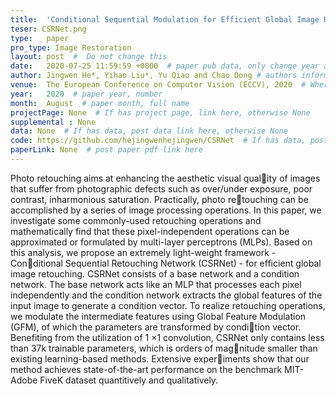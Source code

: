 ```yaml
---
title:  'Conditional Sequential Modulation for Efficient Global Image Retouching'  #  Paper title, covered by ''
teser: CSRNet.png
type:   paper
pro_type: Image Restoration
layout: post  #  Do not change this
date:   2020-07-25 11:59:59 +0800  # paper pub data, only change year and month according to this format
author: Jingwen He*, Yihao Liu*, Yu Qiao and Chao Dong # authors information
venue:  The European Conference on Computer Vision (ECCV), 2020  # Where it be, ICCV and CVPR remove IEEE Conference on,
year:   2020  # paper year, number
month:  August  # paper month, full name
projectPage: None  # If has project page, link here, otherwise None
supplemental : None
data: None  # If has data, post data link here, otherwise None
code: https://github.com/hejingwenhejingwen/CSRNet  # If has data, post code link here, otherwise None
paperLink: None  # post paper pdf link here
---
```


Photo retouching aims at enhancing the aesthetic visual quality of images that suffer from photographic defects such as over/under
exposure, poor contrast, inharmonious saturation. Practically, photo retouching can be accomplished by a series of image processing operations.
In this paper, we investigate some commonly-used retouching operations
and mathematically find that these pixel-independent operations can be
approximated or formulated by multi-layer perceptrons (MLPs). Based
on this analysis, we propose an extremely light-weight framework - Conditional Sequential Retouching Network (CSRNet) - for efficient global
image retouching. CSRNet consists of a base network and a condition
network. The base network acts like an MLP that processes each pixel
independently and the condition network extracts the global features of
the input image to generate a condition vector. To realize retouching
operations, we modulate the intermediate features using Global Feature
Modulation (GFM), of which the parameters are transformed by condition vector. Benefiting from the utilization of 1 ×1 convolution, CSRNet
only contains less than 37k trainable parameters, which is orders of magnitude smaller than existing learning-based methods. Extensive experiments show that our method achieves state-of-the-art performance on
the benchmark MIT-Adobe FiveK dataset quantitively and qualitatively.